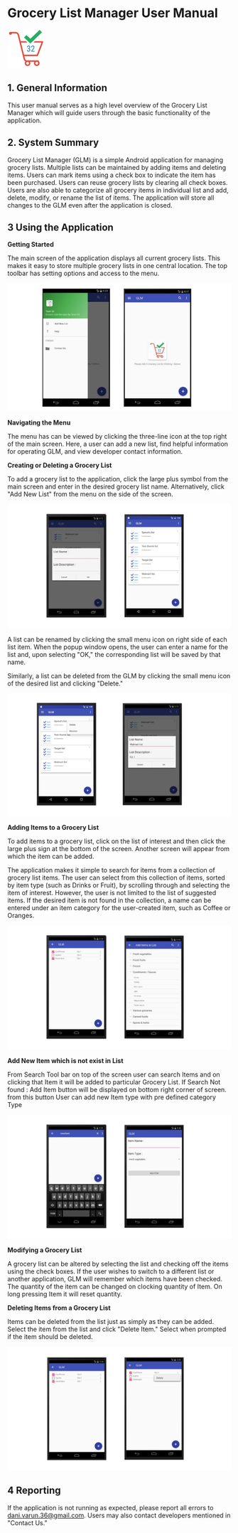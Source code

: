 
#  Grocery List Manager User Manual


![](SupportingDocuments/DesignDocumentImages/Team32GLM.png?raw=true)

## 1. General Information

This user manual serves as a high level overview of the Grocery List Manager which will guide users through the basic functionality of the application.


## 2. System Summary

Grocery List Manager (GLM) is a simple Android application for managing grocery lists.  Multiple lists can be maintained by adding items and deleting items.  Users can mark items using a check box to indicate the item has been purchased.  Users can reuse grocery lists by clearing all check boxes. Users are also able to categorize all grocery items in individual list and add, delete, modify, or rename the list of items.  The application will store all changes to the GLM even after the application is closed.


## 3 Using the Application
 
**Getting Started**

The main screen of the application displays all current grocery lists.  This makes it easy to store multiple grocery lists in one central location.  The top toolbar has setting options and access to the menu.

![](SupportingDocuments/DesignDocumentImages/MainAppFinal.JPG?raw=true)

**Navigating the Menu**

The menu has can be viewed by clicking the three-line icon at the top right of the main screen.  Here, a user can add a new list, find helpful information for operating GLM, and view developer contact information.


**Creating or Deleting a Grocery List**

To add a grocery list to the application, click the large plus symbol from the main screen and enter in the desired grocery list name.  Alternatively, click "Add New List" from the menu on the side of the screen. 

![](SupportingDocuments/DesignDocumentImages/AddList.jpg?raw=true)


A list can be renamed by clicking the small menu icon on right side of each list item.  When the popup window opens, the user can enter a name for the list and, upon selecting "OK," the corresponding list will be saved by that name.

Similarly, a list can be deleted from the GLM by clicking the small menu icon of the desired list and clicking "Delete."

![](SupportingDocuments/DesignDocumentImages/rename.jpg?raw=true)



**Adding Items to a Grocery List**


To add items to a grocery list, click on the list of interest and then click the large plus sign at the bottom of the screen.  Another screen will appear from which the item can be added.

The application makes it simple to search for items from a collection of grocery list items.  The user can select from this collection of items, sorted by item type (such as Drinks or Fruit), by scrolling through and selecting the item of interest.  However, the user is not limited to the list of suggested items.  If the desired item is not found in the collection, a name can be entered under an item category for the user-created item, such as Coffee or Oranges.  


![](SupportingDocuments/DesignDocumentImages/listofitems.jpg?raw=true)

**Add New Item which is not exist in List**

From Search Tool bar on top of the screen user can search Items and on clicking that Item it will be added to particular Grocery List. If Search Not found : Add Item button will be displayed on bottom right corner of screen. from this button User can add new Item type with pre defined category Type

![](SupportingDocuments/DesignDocumentImages/AddItem.jpg?raw=true)


**Modifying a Grocery List**

A grocery list can be altered by selecting the list and checking off the items using the check boxes.  If the user wishes to switch to a different list or another application, GLM will remember which items have been checked.  The quantity of the item can be changed on clocking quantity of Item. On long pressing Item it will reset quantity.

**Deleting Items from a Grocery List**

Items can be deleted from the list just as simply as they can be added.  Select the item from the list and click "Delete Item."  Select when prompted if the item should be deleted.


![](SupportingDocuments/DesignDocumentImages/modifyItem.jpg?raw=true)



## 4 Reporting

If the application is not running as expected, please report all errors to dani.varun.36@gmail.com.  Users may also contact developers mentioned in "Contact Us."
